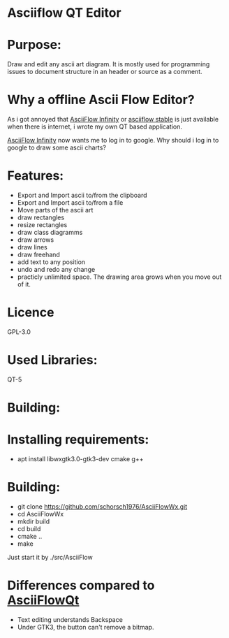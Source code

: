 Asciiflow QT Editor
===================

Purpose:
========
Draw and edit any ascii art diagram.
It is mostly used for programming issues to document structure in an header or source as a comment.

Why a offline Ascii Flow Editor?
================================

As i got annoyed that [AsciiFlow Infinity](http://asciiflow.com/) or [asciiflow stable](http://stable.ascii-flow.appspot.com/#Draw) is just available when there is internet, i wrote my own QT based application.

[AsciiFlow Infinity](http://asciiflow.com/) now wants me to log in to google. Why should i log in to google to draw some ascii charts?

Features:
=========
- Export and Import ascii to/from the clipboard
- Export and Import ascii to/from a file
- Move parts of the ascii art
- draw rectangles
- resize rectangles
- draw class diagramms
- draw arrows
- draw lines
- draw freehand
- add text to any position
- undo and redo any change
- practicly unlimited space. The drawing area grows when you move out of it.

Licence
=======
GPL-3.0

Used Libraries:
===============
QT-5

Building:
=========

Installing requirements:
========================
- apt install libwxgtk3.0-gtk3-dev cmake g++

Building:
=========
- git clone https://github.com/schorsch1976/AsciiFlowWx.git
- cd AsciiFlowWx
- mkdir build
- cd build
- cmake ..
- make

Just start it by ./src/AsciiFlow

Differences compared to [AsciiFlowQt](https://github.com/schorsch1976/AsciiFlowQT.git)
====================================
- Text editing understands Backspace
- Under GTK3, the button can't remove a bitmap.
